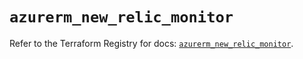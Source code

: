 # `azurerm_new_relic_monitor`

Refer to the Terraform Registry for docs: [`azurerm_new_relic_monitor`](https://registry.terraform.io/providers/hashicorp/azurerm/4.32.0/docs/resources/new_relic_monitor).
